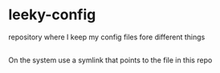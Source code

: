 # leeky-config
repository where I keep my config files fore different things

##
On the system use a symlink that points to the file in this repo
